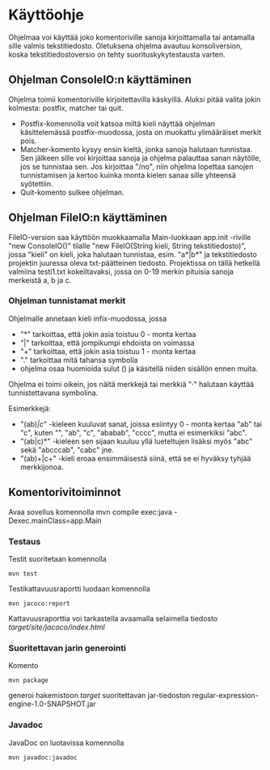 # Käyttöohje

Ohjelmaa voi käyttää joko komentoriville sanoja kirjoittamalla tai antamalla sille valmis tekstitiedosto. Oletuksena ohjelma avautuu konsoliversion, koska tekstitiedostoversio on tehty suorituskykytestausta varten.

## Ohjelman ConsoleIO:n käyttäminen

Ohjelma toimii komentoriville kirjoitettavilla käskyillä. Aluksi pitää valita jokin kolmesta: postfix, matcher tai quit.

* Postfix-komennolla voit katsoa miltä kieli näyttää ohjelman käsittelemässä postfix-muodossa, josta on muokattu ylimääräiset merkit pois.
* Matcher-komento kysyy ensin kieltä, jonka sanoja halutaan tunnistaa. Sen jälkeen sille voi kirjoittaa sanoja ja ohjelma palauttaa sanan näytölle, jos se tunnistaa sen. Jos kirjoittaa "/no", niin ohjelma lopettaa sanojen tunnistamisen ja kertoo kuinka monta kielen sanaa sille yhteensä syötettiin.
* Quit-komento sulkee ohjelman.

## Ohjelman FileIO:n käyttäminen

FileIO-version saa käyttöön muokkaamalla Main-luokkaan app.init -riville "new ConsoleIO()" tilalle "new FileIO(String kieli, String tekstitiedosto)", jossa "kieli" on kieli, joka halutaan tunnistaa, esim. "a*|b*" ja tekstitiedosto projektin juuressa oleva txt-päätteinen tiedosto. Projektissa on tällä hetkellä valmiina testi1.txt kokeiltavaksi, jossa on 0-19 merkin pituisia sanoja merkeistä a, b ja c.

### Ohjelman tunnistamat merkit

Ohjelmalle annetaan kieli infix-muodossa, jossa 

* "*" tarkoittaa, että jokin asia toistuu 0 - monta kertaa
* "|" tarkoittaa, että jompikumpi ehdoista on voimassa
* "+" tarkoittaa, että jokin asia toistuu 1 - monta kertaa
* "." tarkoittaa mitä tahansa symbolia
* ohjelma osaa huomioida sulut () ja käsitellä niiden sisällön ennen muita.

Ohjelma ei toimi oikein, jos näitä merkkejä tai merkkiä "·" halutaan käyttää tunnistettavana symbolina.

Esimerkkejä:

* "(ab)*|c*" -kieleen kuuluvat sanat, joissa esiintyy 0 - monta kertaa "ab" tai "c", kuten "", "ab", "c", "ababab", "cccc", mutta ei esimerkiksi "abc".
* "(ab|c)*" -kieleen sen sijaan kuuluu yllä lueteltujen lisäksi myös "abc" sekä "abcccab", "cabc" jne.
* "(ab)+|c+" -kieli eroaa ensimmäisestä siinä, että se ei hyväksy tyhjää merkkijonoa.

## Komentorivitoiminnot

Avaa sovellus komennolla mvn compile exec:java -Dexec.mainClass=app.Main

### Testaus

Testit suoritetaan komennolla

```
mvn test
```

Testikattavuusraportti luodaan komennolla

```
mvn jacoco:report
```

Kattavuusraporttia voi tarkastella avaamalla selaimella tiedosto _target/site/jacoco/index.html_

### Suoritettavan jarin generointi

Komento

```
mvn package
```
generoi hakemistoon _target_ suoritettavan jar-tiedoston regular-expression-engine-1.0-SNAPSHOT.jar

### Javadoc

JavaDoc on luotavissa komennolla 

```
mvn javadoc:javadoc
```
